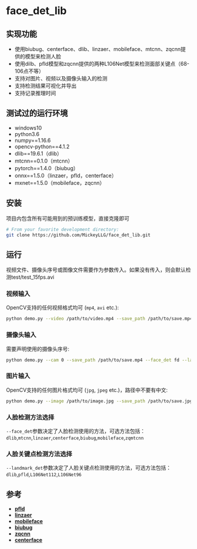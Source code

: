 # face_det_lib
## 实现功能
-  使用biubug、centerface、dlib、linzaer、mobileface、mtcnn、zqcnn提供的模型来检测人脸
-  使用dilb、pfld模型和zqcnn提供的两种L106Net模型来检测面部关键点（68-106点不等）
-  支持对图片、视频以及摄像头输入的检测
-  支持检测结果可视化并导出
-  支持记录推理时间
## 测试过的运行环境
-  windows10
-  python3.6
-  numpy==1.16.6
-  opencv-python==4.1.2
-  dlib==19.6.1（dlib）
-  mtcnn==0.1.0（mtcnn）
-  pytorch==1.4.0（biubug）
-  onnx==1.5.0（linzaer，pfld，centerface）
-  mxnet==1.5.0（mobileface，zqcnn）
## 安装
项目内包含所有可能用到的预训练模型，直接克隆即可
```bash
# From your favorite development directory:
git clone https://github.com/MickeyLLG/face_det_lib.git
```
## 运行
视频文件、摄像头序号或图像文件需要作为参数传入。如果没有传入，则会默认检测test/test_15fps.avi
### 视频输入

OpenCV支持的任何视频格式均可 (`mp4`, `avi` etc.):

```bash
python demo.py --video /path/to/video.mp4 --save_path /path/to/save.mp4 --face_det fd --landmark_det ld
```
### 摄像头输入

需要声明使用的摄像头序号:

```bash
python demo.py --cam 0 --save_path /path/to/save.mp4 --face_det fd --landmark_det ld
```
### 图片输入

OpenCV支持的任何图片格式均可 (`jpg`, `jpeg` etc.)，路径中不要有中文:

```bash
python demo.py --image /path/to/image.jpg --save_path /path/to/save.jpg --face_det fd --landmark_det ld
```
### 人脸检测方法选择
`--face_det`参数决定了人脸检测使用的方法，可选方法包括：  
`dlib`,`mtcnn`,`linzaer`,`centerface`,`biubug`,`mobileface`,`zqmtcnn`
### 人脸关键点检测方法选择
`--landmark_det`参数决定了人脸关键点检测使用的方法，可选方法包括：  
`dlib`,`pfld`,`L106Net112`,`L106Net96`
## 参考
- [**pfld**](https://github.com/xindongzhang/MNN-APPLICATIONS "pfld")
- [**linzaer**](https://github.com/Linzaer/Ultra-Light-Fast-Generic-Face-Detector-1MB "linzaer")
- [**mobileface**](https://github.com/becauseofAI/MobileFace "mobileface")
- [**biubug**](https://github.com/biubug6/Face-Detector-1MB-with-landmark "biugbug")
- [**zqcnn**](https://github.com/zuoqing1988/train-mtcnn-head "zqcnn")
- [**centerface**](https://github.com/Star-Clouds/centerface "centerface")
